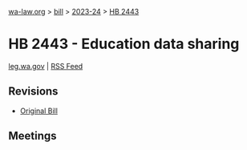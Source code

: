 [wa-law.org](/) > [bill](/bill/) > [2023-24](/bill/2023-24/) > [HB 2443](/bill/2023-24/hb/2443/)

# HB 2443 - Education data sharing
[leg.wa.gov](https://app.leg.wa.gov/billsummary?BillNumber=2443&Year=2023&Initiative=false) | [RSS Feed](./rss.xml)

## Revisions
* [Original Bill](1/)

## Meetings